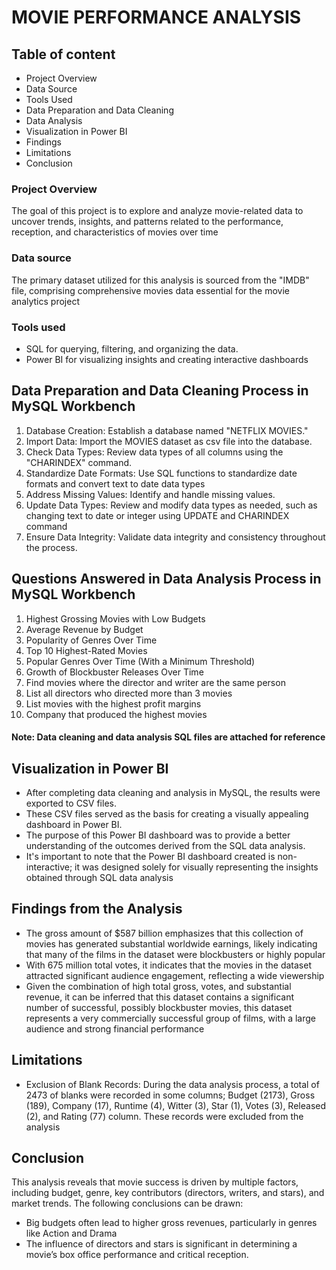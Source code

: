 # MOVIE PERFORMANCE ANALYSIS

## Table of content

-	Project Overview
-	Data Source
-	Tools Used
-	Data Preparation and Data Cleaning
-	Data Analysis
-	Visualization in Power BI
-	Findings
-	Limitations
-	Conclusion

### Project Overview

The goal of this project is to explore and analyze movie-related data to uncover trends, insights, and patterns related to the performance, reception, and characteristics of movies over time

### Data source

The primary dataset utilized for this analysis is sourced from the "IMDB" file, comprising comprehensive movies data essential for the movie analytics project

### Tools used

-	SQL for querying, filtering, and organizing the data.
-	Power BI for visualizing insights and creating interactive dashboards

## Data Preparation and Data Cleaning Process in MySQL Workbench

1.	Database Creation: Establish a database named "NETFLIX MOVIES."
2.	Import Data: Import the MOVIES dataset as csv file into the database.
3.	Check Data Types: Review data types of all columns using the "CHARINDEX" command.
4. Standardize Date Formats: Use SQL functions to standardize date formats and convert text to date data types
5. Address Missing Values: Identify and handle missing values.
6.	Update Data Types: Review and modify data types as needed, such as changing text to date or integer using UPDATE and CHARINDEX command
7.	Ensure Data Integrity: Validate data integrity and consistency throughout the process.

## Questions Answered in Data Analysis Process in MySQL Workbench 

1.	Highest Grossing Movies with Low Budgets
2.	Average Revenue by Budget
3.	Popularity of Genres Over Time
4.	Top 10 Highest-Rated Movies
5.	Popular Genres Over Time (With a Minimum Threshold)
6.	Growth of Blockbuster Releases Over Time
7.	Find movies where the director and writer are the same person
8.	List all directors who directed more than 3 movies
9.	List movies with the highest profit margins
10.	Company that produced the highest movies

#### Note: Data cleaning and data analysis SQL files are attached for reference

## Visualization in Power BI

-	After completing data cleaning and analysis in MySQL, the results were exported to CSV files.
-	These CSV files served as the basis for creating a visually appealing dashboard in Power BI.
-	The purpose of this Power BI dashboard was to provide a better understanding of the outcomes derived from the SQL data analysis.
-	It's important to note that the Power BI dashboard created is non-interactive; it was designed solely for visually representing the insights obtained through SQL data analysis

## Findings from the Analysis

- The gross amount of $587 billion emphasizes that this collection of movies has generated substantial worldwide earnings, likely indicating that many of the films in the dataset were blockbusters or highly popular
- With 675 million total votes, it indicates that the movies in the dataset attracted significant audience engagement, reflecting a wide viewership
- Given the combination of high total gross, votes, and substantial revenue, it can be inferred that this dataset contains a significant number of successful, possibly blockbuster movies, this dataset represents a very commercially successful group of films, with a large audience and strong financial performance

## Limitations

- Exclusion of Blank Records: During the data analysis process, a total of 2473 of blanks were recorded in some columns; Budget (2173), Gross (189), Company (17), Runtime (4), Witter (3), Star (1), Votes (3), Released (2), and Rating (77) column. These records were excluded from the analysis

## Conclusion

This analysis reveals that movie success is driven by multiple factors, including budget, genre, key contributors (directors, writers, and stars), and market trends. The following conclusions can be drawn:
- Big budgets often lead to higher gross revenues, particularly in genres like Action and Drama
- The influence of directors and stars is significant in determining a movie’s box office performance and critical reception.




